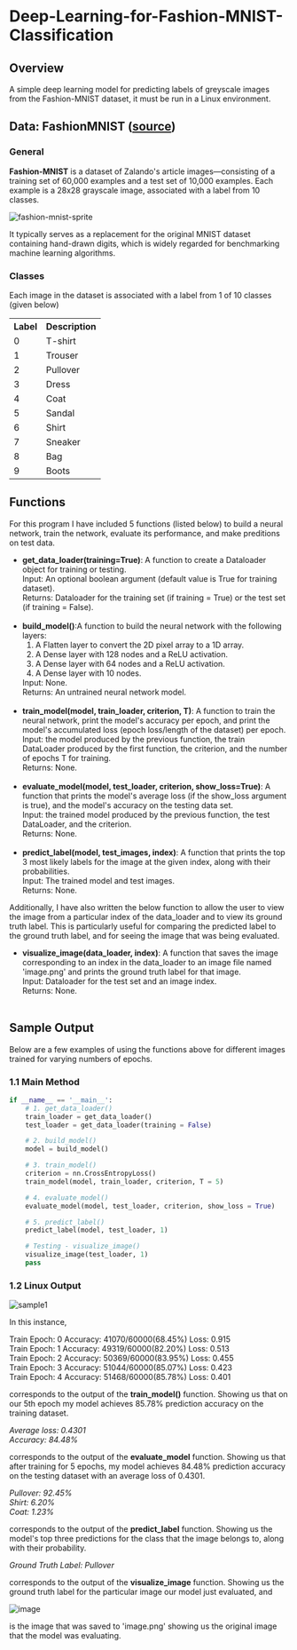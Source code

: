 # Deep-Learning-for-Fashion-MNIST-Classification

## Overview
A simple deep learning model for predicting labels of greyscale images from the Fashion-MNIST dataset, it must be run in a Linux environment.

## Data: FashionMNIST ([source](https://github.com/zalandoresearch/fashion-mnist))

### General

<b>Fashion-MNIST</b> is a dataset of Zalando's article images—consisting of a training set of 60,000 examples and a test set of 10,000 examples. Each example is a 28x28 grayscale image, associated with a label from 10 classes.

![fashion-mnist-sprite](https://user-images.githubusercontent.com/72423203/191127147-7b917365-f512-4bb2-9af6-529b10d49e23.png)

It typically serves as a replacement for the original MNIST dataset containing hand-drawn digits, which is widely regarded for benchmarking machine learning algorithms.

### Classes

Each image in the dataset is associated with a label from 1 of 10 classes (given below)

<table>
  <tr> 
    <th>Label</th>	
    <th>Description</th>
  </tr>
   <tr> 
     <td>0</td>
     <td>T-shirt</td>
  </tr>
  <tr> 
     <td>1</td>
     <td>Trouser</td>
  </tr>
  <tr> 
     <td>2</td>
     <td>Pullover</td>
  </tr>
  <tr> 
     <td>3</td>
     <td>Dress</td>
  </tr>
  <tr> 
     <td>4</td>
     <td>Coat</td>
  </tr>
  <tr> 
     <td>5</td>
     <td>Sandal</td>
  </tr>
  <tr> 
     <td>6</td>
     <td>Shirt</td>
  </tr>
  <tr> 
     <td>7</td>
     <td>Sneaker</td>
  </tr>
   <tr> 
     <td>8</td>
     <td>Bag</td>
  </tr>
  <tr> 
     <td>9</td>
     <td>Boots</td>
  </tr>
</table>

## Functions

For this program I have included 5 functions (listed below) to build a neural network, train the network, evaluate its performance, and make preditions on test data. 

<ul>
  <li>
    <b>get_data_loader(training=True)</b>: A function to create a Dataloader object for training or testing.<br>
    Input: An optional boolean argument (default value is True for training dataset).<br>
    Returns: Dataloader for the training set (if training = True) or the test set (if training = False).<br>
    </li><br>

  <li>
    <b>build_model()</b>:A function to build the neural network with the following layers:<br>
    <ol>
      <li>A Flatten layer to convert the 2D pixel array to a 1D array.</li>
      <li>A Dense layer with 128 nodes and a ReLU activation.</li>
      <li>A Dense layer with 64 nodes and a ReLU activation.</li>
      <li>A Dense layer with 10 nodes.</li>
     </ol>
    Input: None.<br>
    Returns: An untrained neural network model.
 </li><br>
  
  <li>
    <b>train_model(model, train_loader, criterion, T)</b>: A function to train the neural network, print the model's accuracy per epoch, and print the model's accumulated loss (epoch loss/length of the dataset) per epoch.<br>
    Input: the model produced by the previous function, the train DataLoader produced by the first function, the criterion, and the number of epochs T for training.<br>
    Returns: None.
 </li><br>
 
  <li>
    <b>evaluate_model(model, test_loader, criterion, show_loss=True)</b>: A function that prints the model's average loss (if the show_loss argument is true), and the model's accuracy on the testing data set.<br>
    Input: the trained model produced by the previous function, the test DataLoader, and the criterion.<br>
    Returns: None.
 </li><br>
 
 <li>
    <b>predict_label(model, test_images, index)</b>: A function that prints the top 3 most likely labels for the image at the given index, along with their probabilities.<br>
    Input: The trained model and test images.<br>
    Returns: None.
 </li>
</ul>
  
Additionally, I have also written the below function to allow the user to view the image from a particular index of the data_loader and to view its ground truth label. This is particularly useful for comparing the predicted label to the ground truth label, and for seeing the image that was being evaluated.
 
<ul>
  <li>
    <b>visualize_image(data_loader, index)</b>: A function that saves the image corresponding to an index in the data_loader to an image file named 'image.png' and prints the ground truth label for that image.<br>
    Input: Dataloader for the test set and an image index.<br>
    Returns: None.<br>
    </li><br>
</ul>
  
## Sample Output

Below are a few examples of using the functions above for different images trained for varying numbers of epochs. 

### 1.1 Main Method
```python
if __name__ == '__main__':
    # 1. get_data_loader()
    train_loader = get_data_loader()
    test_loader = get_data_loader(training = False)

    # 2. build_model()
    model = build_model()

    # 3. train_model()
    criterion = nn.CrossEntropyLoss()
    train_model(model, train_loader, criterion, T = 5)

    # 4. evaluate_model()
    evaluate_model(model, test_loader, criterion, show_loss = True)

    # 5. predict_label()
    predict_label(model, test_loader, 1)

    # Testing - visualize_image()
    visualize_image(test_loader, 1)
    pass
```
### 1.2 Linux Output
![sample1](https://user-images.githubusercontent.com/72423203/191143638-d30aac9e-e010-4056-a4b9-b6e7cb682bee.png)

In this instance, 

<p>
Train Epoch: 0  Accuracy: 41070/60000(68.45%)  Loss: 0.915<br>
Train Epoch: 1  Accuracy: 49319/60000(82.20%)  Loss: 0.513<br>
Train Epoch: 2  Accuracy: 50369/60000(83.95%)  Loss: 0.455<br>
Train Epoch: 3  Accuracy: 51044/60000(85.07%)  Loss: 0.423<br>
Train Epoch: 4  Accuracy: 51468/60000(85.78%)  Loss: 0.401<br>
</p>

corresponds to the output of the <b>train_model()</b> function. Showing us that on our 5th epoch my model achieves 85.78% prediction accuracy on the training dataset. 

<i>
Average loss: 0.4301<br>
Accuracy: 84.48%<br>
</i>

corresponds to the output of the <b>evaluate_model</b> function. Showing us that after training for 5 epochs, my model achieves 84.48% prediction accuracy on the testing dataset with an average loss of 0.4301.

<i>
Pullover: 92.45%<br>
Shirt: 6.20%<br>
Coat: 1.23%<br>
</i>

corresponds to the output of the <b>predict_label</b> function. Showing us the model's top three predictions for the class that the image belongs to, along with their probability.

<i>
Ground Truth Label: Pullover
</i>

corresponds to the output of the <b>visualize_image</b> function. Showing us the ground truth label for the particular image our model just evaluated, and 

![image](https://user-images.githubusercontent.com/72423203/191144771-0b89bc19-f125-41a6-bba2-1d8b06c63977.png)

is the image that was saved to 'image.png' showing us the original image that the model was evaluating.
